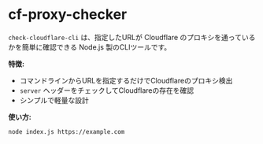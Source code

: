 # cf-proxy-checker

`check-cloudflare-cli` は、指定したURLが Cloudflare のプロキシを通っているかを簡単に確認できる Node.js 製のCLIツールです。  

**特徴:**  
- コマンドラインからURLを指定するだけでCloudflareのプロキシ検出  
- `server` ヘッダーをチェックしてCloudflareの存在を確認  
- シンプルで軽量な設計  

**使い方:**
```sh
node index.js https://example.com
```
